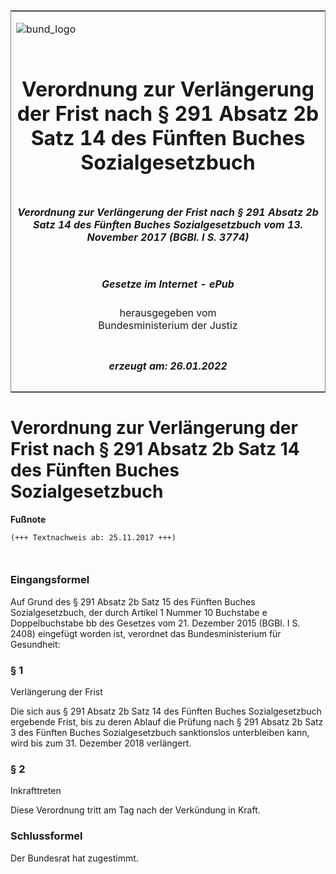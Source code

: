 <span id="DECKBLATT.html"></span>

<table border="0" frame="border" width="100%">

<tr valign="top">

<td align="left">

![bund\_logo](BfJ_2021_Web_de_de.gif)

</td>

<td align="right">

 

</td>

</tr>

<tr align="center" valign="middle">

<td colspan="2">

# Verordnung zur Verlängerung der Frist nach § 291 Absatz 2b Satz 14 des Fünften Buches Sozialgesetzbuch

</td>

</tr>

<tr align="center" valign="middle">

<td colspan="2">

##### Verordnung zur Verlängerung der Frist nach § 291 Absatz 2b Satz 14 des Fünften Buches Sozialgesetzbuch vom 13. November 2017 (BGBl. I S. 3774)

</td>

</tr>

<tr align="center" valign="middle">

<td colspan="2">

  
  

##### Gesetze im Internet - ePub  
  
herausgegeben vom  
Bundesministerium der Justiz

</td>

</tr>

<tr align="center" valign="bottom">

<td colspan="2">

  
  

##### erzeugt am: 26.01.2022

</td>

</tr>

</table>

<span id="BJNR377400017.html"></span>

# Verordnung zur Verlängerung der Frist nach § 291 Absatz 2b Satz 14 des Fünften Buches Sozialgesetzbuch

<div>

  
**Fußnote**

<div class="jnhtml">

<div>

<div class="jurAbsatz">

  

``` 
(+++ Textnachweis ab: 25.11.2017 +++)

 
```

</div>

</div>

</div>

</div>

<span id="BJNR377400017BJNE000100000.html"></span>

### Eingangsformel  

<div>

<div class="jnhtml">

<div>

<div class="jurAbsatz">

Auf Grund des § 291 Absatz 2b Satz 15 des Fünften Buches
Sozialgesetzbuch, der durch Artikel 1 Nummer 10 Buchstabe e
Doppelbuchstabe bb des Gesetzes vom 21. Dezember 2015 (BGBl. I S. 2408)
eingefügt worden ist, verordnet das Bundesministerium für Gesundheit:

</div>

</div>

</div>

</div>

<span id="BJNR377400017BJNE000200000.html"></span>

### § 1  
Verlängerung der Frist

<div>

<div class="jnhtml">

<div>

<div class="jurAbsatz">

Die sich aus § 291 Absatz 2b Satz 14 des Fünften Buches Sozialgesetzbuch
ergebende Frist, bis zu deren Ablauf die Prüfung nach § 291 Absatz 2b
Satz 3 des Fünften Buches Sozialgesetzbuch sanktionslos unterbleiben
kann, wird bis zum 31. Dezember 2018 verlängert.

</div>

</div>

</div>

</div>

<span id="BJNR377400017BJNE000300000.html"></span>

### § 2  
Inkrafttreten

<div>

<div class="jnhtml">

<div>

<div class="jurAbsatz">

Diese Verordnung tritt am Tag nach der Verkündung in Kraft.

</div>

</div>

</div>

</div>

<span id="BJNR377400017BJNE000400000.html"></span>

### Schlussformel  

<div>

<div class="jnhtml">

<div>

<div class="jurAbsatz">

Der Bundesrat hat zugestimmt.

</div>

</div>

</div>

</div>
